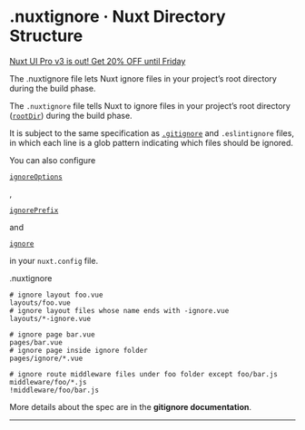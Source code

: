 # .nuxtignore · Nuxt Directory Structure

[Nuxt UI Pro v3 is out! Get 20% OFF until Friday](https://ui.nuxt.com/pro/pricing)

The .nuxtignore file lets Nuxt ignore files in your project’s root directory during the build phase.

The `.nuxtignore` file tells Nuxt to ignore files in your project’s root directory ([`rootDir`](about:/docs/api/nuxt-config#rootdir)) during the build phase.

It is subject to the same specification as [`.gitignore`](https://nuxt.com/docs/guide/directory-structure/gitignore) and `.eslintignore` files, in which each line is a glob pattern indicating which files should be ignored.

You can also configure

[`ignoreOptions`](about:/docs/api/nuxt-config#ignoreoptions)

,

[`ignorePrefix`](about:/docs/api/nuxt-config#ignoreprefix)

and

[`ignore`](about:/docs/api/nuxt-config#ignore)

in your `nuxt.config` file.

.nuxtignore

```
# ignore layout foo.vue
layouts/foo.vue
# ignore layout files whose name ends with -ignore.vue
layouts/*-ignore.vue

# ignore page bar.vue
pages/bar.vue
# ignore page inside ignore folder
pages/ignore/*.vue

# ignore route middleware files under foo folder except foo/bar.js
middleware/foo/*.js
!middleware/foo/bar.js

```

More details about the spec are in the **gitignore documentation**.

---
